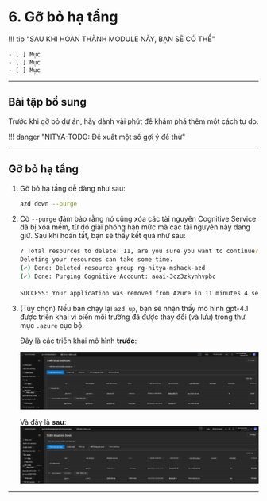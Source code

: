 <!--
CO_OP_TRANSLATOR_METADATA:
{
  "original_hash": "6539a34c770f3ceff282370d72ee74dc",
  "translation_date": "2025-09-24T23:34:42+00:00",
  "source_file": "workshop/docs/instructions/6-Teardown-Infrastructure.md",
  "language_code": "vi"
}
-->
# 6. Gỡ bỏ hạ tầng

!!! tip "SAU KHI HOÀN THÀNH MODULE NÀY, BẠN SẼ CÓ THỂ"

    - [ ] Mục
    - [ ] Mục
    - [ ] Mục

---

## Bài tập bổ sung

Trước khi gỡ bỏ dự án, hãy dành vài phút để khám phá thêm một cách tự do.

!!! danger "NITYA-TODO: Đề xuất một số gợi ý để thử"

---

## Gỡ bỏ hạ tầng

1. Gỡ bỏ hạ tầng dễ dàng như sau:
      
      ```bash title="" linenums="0"
      azd down --purge
      ```
1. Cờ `--purge` đảm bảo rằng nó cũng xóa các tài nguyên Cognitive Service đã bị xóa mềm, từ đó giải phóng hạn mức mà các tài nguyên này đang giữ. Sau khi hoàn tất, bạn sẽ thấy kết quả như sau:
      
      ```bash title="" linenums="0"
      ? Total resources to delete: 11, are you sure you want to continue? Yes
      Deleting your resources can take some time.
      (✓) Done: Deleted resource group rg-nitya-mshack-azd
      (✓) Done: Purging Cognitive Account: aoai-3cz3zkynhvpbc

      SUCCESS: Your application was removed from Azure in 11 minutes 4 seconds.
      ```

1. (Tùy chọn) Nếu bạn chạy lại `azd up`, bạn sẽ nhận thấy mô hình gpt-4.1 được triển khai vì biến môi trường đã được thay đổi (và lưu) trong thư mục `.azure` cục bộ.

      Đây là các triển khai mô hình **trước**:

      ![Ban đầu](../../../../../translated_images/14-deploy-initial.30e4cf1c29b587bc86efd11a0dd0b6ee6bec92ae4425860272179121951bd917.vi.png)

      Và đây là **sau**:
      ![Mới](../../../../../translated_images/14-deploy-new.f7f3c355a3cf7299572bca5941cfeec14090237cd3d20310e347f27564089379.vi.png)

---

